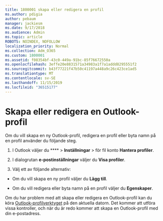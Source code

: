 ```yaml
---
title: 1800001 skapa eller redigera en profil
ms.author: pdigia
author: pebaum
manager: jackiesm
ms.date: 9/17/2018
ms.audience: Admin
ms.topic: article
ROBOTS: NOINDEX, NOFOLLOW
localization_priority: Normal
ms.collection: Adm_O365
ms.custom: 1800001
ms.assetid: f08354bf-43c0-449a-91bc-85f76672550a
ms.openlocfilehash: 3effe20e8831571a34983a1f7a1addd8295551f2
ms.sourcegitcommit: b43f77221f47b50c41197a448a9c26c423ce1ad5
ms.translationtype: MT
ms.contentlocale: sv-SE
ms.lasthandoff: 11/15/2019
ms.locfileid: "36515177"
---
```

# <a name="create-or-edit-an-outlook-profile"></a>Skapa eller redigera en Outlook-profil

Om du vill skapa en ny Outlook-profil, redigera en profil eller byta namn på en profil använder du följande steg.
  
1. I Outlook väljer du **** \> **Inställningar** \> för fil konto **Hantera profiler**.
    
2. I dialogrutan **e-postinställningar** väljer du **Visa profiler**.
    
3. Välj ett av följande alternativ:
    
  - Om du vill skapa en ny profil väljer du **Lägg till**.
    
  - Om du vill redigera eller byta namn på en profil väljer du **Egenskaper**.
    
Om du har problem med att skapa eller redigera en Outlook-profil kan du köra [Outlook-profilverktyget](https://aka.ms/SaRA-OutlookSetupProfile) på den aktuella datorn. Det kommer att utföra vissa kontroller, och när du är redo kommer att skapa en Outlook-profil med din e-postadress. 
  

